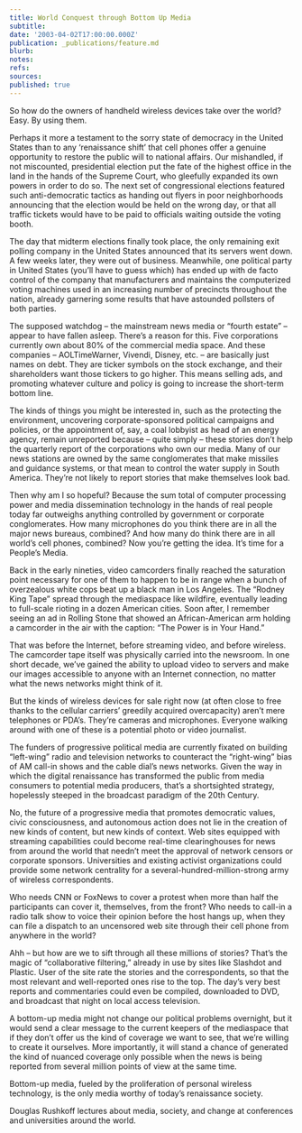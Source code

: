 ```yaml
---
title: World Conquest through Bottom Up Media
subtitle: 
date: '2003-04-02T17:00:00.000Z'
publication: _publications/feature.md
blurb: 
notes: 
refs: 
sources: 
published: true
---
```


So how do the owners of handheld wireless devices take over the world? Easy. By using them.

Perhaps it more a testament to the sorry state of democracy in the United States than to any ‘renaissance shift’ that cell phones offer a genuine opportunity to restore the public will to national affairs. Our mishandled, if not miscounted, presidential election put the fate of the highest office in the land in the hands of the Supreme Court, who gleefully expanded its own powers in order to do so. The next set of congressional elections featured such anti-democratic tactics as handing out flyers in poor neighborhoods announcing that the election would be held on the wrong day, or that all traffic tickets would have to be paid to officials waiting outside the voting booth.

The day that midterm elections finally took place, the only remaining exit polling company in the United States announced that its servers went down. A few weeks later, they were out of business. Meanwhile, one political party in United States (you’ll have to guess which) has ended up with de facto control of the company that manufacturers and maintains the computerized voting machines used in an increasing number of precincts throughout the nation, already garnering some results that have astounded pollsters of both parties.

The supposed watchdog – the mainstream news media or “fourth estate” – appear to have fallen asleep. There’s a reason for this. Five corporations currently own about 80% of the commercial media space. And these companies – AOLTimeWarner, Vivendi, Disney, etc. – are basically just names on debt. They are ticker symbols on the stock exchange, and their shareholders want those tickers to go higher. This means selling ads, and promoting whatever culture and policy is going to increase the short-term bottom line.

The kinds of things you might be interested in, such as the protecting the environment, uncovering corporate-sponsored political campaigns and policies, or the appointment of, say, a coal lobbyist as head of an energy agency, remain unreported because – quite simply – these stories don’t help the quarterly report of the corporations who own our media. Many of our news stations are owned by the same conglomerates that make missiles and guidance systems, or that mean to control the water supply in South America. They’re not likely to report stories that make themselves look bad.

Then why am I so hopeful? Because the sum total of computer processing power and media dissemination technology in the hands of real people today far outweighs anything controlled by government or corporate conglomerates. How many microphones do you think there are in all the major news bureaus, combined? And how many do think there are in all world’s cell phones, combined? Now you’re getting the idea. It’s time for a People’s Media.

Back in the early nineties, video camcorders finally reached the saturation point necessary for one of them to happen to be in range when a bunch of overzealous white cops beat up a black man in Los Angeles. The “Rodney King Tape” spread through the mediaspace like wildfire, eventually leading to full-scale rioting in a dozen American cities. Soon after, I remember seeing an ad in Rolling Stone that showed an African-American arm holding a camcorder in the air with the caption: “The Power is in Your Hand.”

That was before the Internet, before streaming video, and before wireless. The camcorder tape itself was physically carried into the newsroom. In one short decade, we’ve gained the ability to upload video to servers and make our images accessible to anyone with an Internet connection, no matter what the news networks might think of it.

But the kinds of wireless devices for sale right now (at often close to free thanks to the cellular carriers’ greedily acquired overcapacity) aren’t mere telephones or PDA’s. They’re cameras and microphones. Everyone walking around with one of these is a potential photo or video journalist.

The funders of progressive political media are currently fixated on building “left-wing” radio and television networks to counteract the “right-wing” bias of AM call-in shows and the cable dial’s news networks. Given the way in which the digital renaissance has transformed the public from media consumers to potential media producers, that’s a shortsighted strategy, hopelessly steeped in the broadcast paradigm of the 20th Century.

No, the future of a progressive media that promotes democratic values, civic consciousness, and autonomous action does not lie in the creation of new kinds of content, but new kinds of context. Web sites equipped with streaming capabilities could become real-time clearinghouses for news from around the world that needn’t meet the approval of network censors or corporate sponsors. Universities and existing activist organizations could provide some network centrality for a several-hundred-million-strong army of wireless correspondents.

Who needs CNN or FoxNews to cover a protest when more than half the participants can cover it, themselves, from the front? Who needs to call-in a radio talk show to voice their opinion before the host hangs up, when they can file a dispatch to an uncensored web site through their cell phone from anywhere in the world?

Ahh – but how are we to sift through all these millions of stories? That’s the magic of “collaborative filtering,” already in use by sites like Slashdot and Plastic. User of the site rate the stories and the correspondents, so that the most relevant and well-reported ones rise to the top. The day’s very best reports and commentaries could even be compiled, downloaded to DVD, and broadcast that night on local access television.

A bottom-up media might not change our political problems overnight, but it would send a clear message to the current keepers of the mediaspace that if they don’t offer us the kind of coverage we want to see, that we’re willing to create it ourselves. More importantly, it will stand a chance of generated the kind of nuanced coverage only possible when the news is being reported from several million points of view at the same time.

Bottom-up media, fueled by the proliferation of personal wireless technology, is the only media worthy of today’s renaissance society.

Douglas Rushkoff lectures about media, society, and change at conferences and universities around the world.

